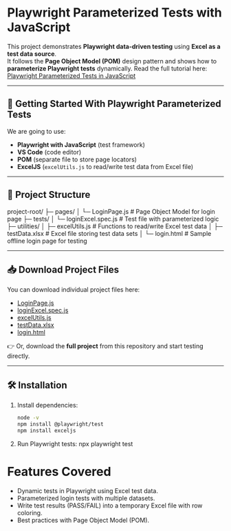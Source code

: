 # Playwright Parameterized Tests with JavaScript

This project demonstrates **Playwright data-driven testing** using **Excel as a test data source**.  
It follows the **Page Object Model (POM)** design pattern and shows how to **parameterize Playwright tests** dynamically.
Read the full tutorial here: [Playwright Parameterized Tests in JavaScript](https://software-testing-tutorials-automation.com/2025/09/playwright-parameterized-tests-javascript.html)

---

## 📌 Getting Started With Playwright Parameterized Tests

We are going to use:

- **Playwright with JavaScript** (test framework)
- **VS Code** (code editor)
- **POM** (separate file to store page locators)
- **ExcelJS** (`excelUtils.js` to read/write test data from Excel file)

---

## 📂 Project Structure
project-root/
├─ pages/
│ └─ LoginPage.js # Page Object Model for login page
├─ tests/
│ └─ loginExcel.spec.js # Test file with parameterized logic
├─ utilities/
│ ├─ excelUtils.js # Functions to read/write Excel test data
│ ├─ testData.xlsx # Excel file storing test data sets
│ └─ login.html # Sample offline login page for testing


---

## 📥 Download Project Files

You can download individual project files here:

- [LoginPage.js](./pages/LoginPage.js)  
- [loginExcel.spec.js](./tests/loginExcel.spec.js)  
- [excelUtils.js](./utilities/excelUtils.js)  
- [testData.xlsx](./utilities/testData.xlsx)  
- [login.html](./utilities/login.html)  

👉 Or, download the **full project** from this repository and start testing directly.

---

## 🛠 Installation

1. Install dependencies:
   ```bash
   node -v
   npm install @playwright/test
   npm install exceljs
2. Run Playwright tests:
   npx playwright test

# Features Covered
- Dynamic tests in Playwright using Excel test data.
- Parameterized login tests with multiple datasets.
- Write test results (PASS/FAIL) into a temporary Excel file with row coloring.
- Best practices with Page Object Model (POM).









